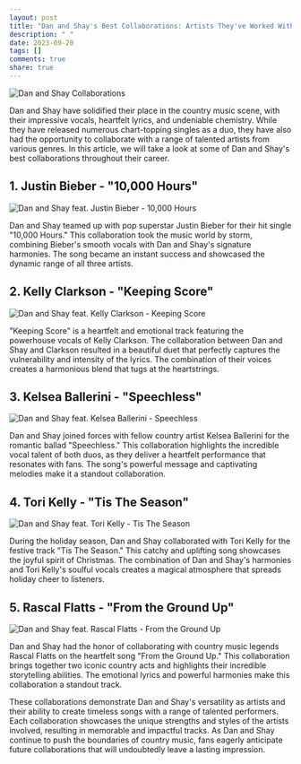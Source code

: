```yaml
---
layout: post
title: "Dan and Shay's Best Collaborations: Artists They've Worked With"
description: " "
date: 2023-09-20
tags: []
comments: true
share: true
---
```


![Dan and Shay Collaborations](https://source.unsplash.com/1600x900/?music,bands)

Dan and Shay have solidified their place in the country music scene, with their impressive vocals, heartfelt lyrics, and undeniable chemistry. While they have released numerous chart-topping singles as a duo, they have also had the opportunity to collaborate with a range of talented artists from various genres. In this article, we will take a look at some of Dan and Shay's best collaborations throughout their career.

## 1. Justin Bieber - "10,000 Hours"

![Dan and Shay feat. Justin Bieber - 10,000 Hours](https://source.unsplash.com/1600x900/?music,dan,shay,justin,bieber)

Dan and Shay teamed up with pop superstar Justin Bieber for their hit single "10,000 Hours." This collaboration took the music world by storm, combining Bieber's smooth vocals with Dan and Shay's signature harmonies. The song became an instant success and showcased the dynamic range of all three artists.

## 2. Kelly Clarkson - "Keeping Score"

![Dan and Shay feat. Kelly Clarkson - Keeping Score](https://source.unsplash.com/1600x900/?music,dan,shay,kelly,clarkson)

"Keeping Score" is a heartfelt and emotional track featuring the powerhouse vocals of Kelly Clarkson. The collaboration between Dan and Shay and Clarkson resulted in a beautiful duet that perfectly captures the vulnerability and intensity of the lyrics. The combination of their voices creates a harmonious blend that tugs at the heartstrings.

## 3. Kelsea Ballerini - "Speechless"

![Dan and Shay feat. Kelsea Ballerini - Speechless](https://source.unsplash.com/1600x900/?music,dan,shay,kelsea,ballerini)

Dan and Shay joined forces with fellow country artist Kelsea Ballerini for the romantic ballad "Speechless." This collaboration highlights the incredible vocal talent of both duos, as they deliver a heartfelt performance that resonates with fans. The song's powerful message and captivating melodies make it a standout collaboration.

## 4. Tori Kelly - "Tis The Season"

![Dan and Shay feat. Tori Kelly - Tis The Season](https://source.unsplash.com/1600x900/?music,dan,shay,tori,kelly)

During the holiday season, Dan and Shay collaborated with Tori Kelly for the festive track "Tis The Season." This catchy and uplifting song showcases the joyful spirit of Christmas. The combination of Dan and Shay's harmonies and Tori Kelly's soulful vocals creates a magical atmosphere that spreads holiday cheer to listeners.

## 5. Rascal Flatts - "From the Ground Up"

![Dan and Shay feat. Rascal Flatts - From the Ground Up](https://source.unsplash.com/1600x900/?music,dan,shay,rascal,flatts)

Dan and Shay had the honor of collaborating with country music legends Rascal Flatts on the heartfelt song "From the Ground Up." This collaboration brings together two iconic country acts and highlights their incredible storytelling abilities. The emotional lyrics and powerful harmonies make this collaboration a standout track.

These collaborations demonstrate Dan and Shay's versatility as artists and their ability to create timeless songs with a range of talented performers. Each collaboration showcases the unique strengths and styles of the artists involved, resulting in memorable and impactful tracks. As Dan and Shay continue to push the boundaries of country music, fans eagerly anticipate future collaborations that will undoubtedly leave a lasting impression.
